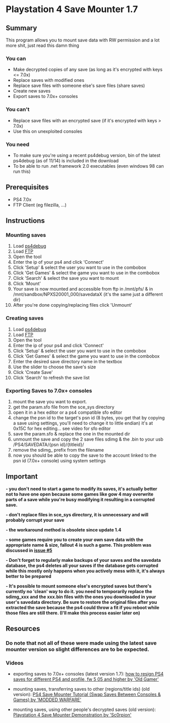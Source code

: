 # Playstation 4 Save Mounter 1.7

## Summary
This program allows you to mount save data with RW permission and a lot more shit, just read this damn thing
### You can
* Make decrypted copies of any save (as long as it's encrypted with keys <= 7.0x)
* Replace saves with modified ones
* Replace save files with someone else's save files (share saves)
* Create new saves
* Export saves to 7.0x+ consoles

### You can't
* Replace save files with an encrypted save (if it's encrypted with keys > 7.0x)
* Use this on unexploited consoles

### You need
* To make sure you're using a recent ps4debug version, bin of the latest ps4debug (as of 11/14) is included in the download
* To be able to run .net framework 2.0 executables (even windows 98 can run this)
## Prerequisites
* PS4 7.0x
* FTP Client (eg filezilla, ...)
## Instructions

### Mounting saves
1) Load [ps4debug](https://github.com/xemio/ps4debug)
2) Load [FTP](https://github.com/xvortex/ps4-ftp-vtx)
3) Open the tool
4) Enter the ip of your ps4 and click 'Connect'
5) Click 'Setup' & select the user you want to use in the combobox
6) Click 'Get Games' & select the game you want to use in the combobox
7) Click 'Search' & select the save you want to mount
8) Click 'Mount'
9) Your save is now mounted and accessible from ftp in /mnt/pfs/ & in /mnt/sandbox/NPXS20001_000/savedataX (it's the same just a different dir)
10) After you're done copying/replacing files click 'Unmount'
### Creating saves
1) Load [ps4debug](https://github.com/xemio/ps4debug)
2) Load [FTP](https://github.com/xvortex/ps4-ftp-vtx)
3) Open the tool
4) Enter the ip of your ps4 and click 'Connect'
5) Click 'Setup' & select the user you want to use in the combobox
6) Click 'Get Games' & select the game you want to use in the combobox
7) Enter the desired save directory name in the textbox
8) Use the slider to choose the save's size
9) Click 'Create Save'
10) Click 'Search' to refresh the save list
### Exporting Saves to 7.0x+ consoles
1)  mount the save you want to export.
2)  get the param.sfo file from the sce_sys directory
3)  open it in a hex editor or a ps4 compatible sfo editor
4)  change the psn id to the target's psn id (8 bytes, you get that by copying a save using settings, you'll need to change it to little endian) it's at 0x15C for hex editing... see video for sfo editor
5)  save the param.sfo & replace the one in the mounted dir
6)  unmount the save and copy the 2 save files sdimg & the .bin to your usb /PS4/SAVEDATA/{psn id}/{titleid}/
7)  remove the sdimg_ prefix from the filename
8)  now you should be able to copy the save to the account linked to the psn id (7.0x+ console) using system settings
## Important

**- you don't need to start a game to modify its saves, it's actually better not to have one open because some games like gow 4 may overwrite parts of a save while you're busy modifying it resulting in a corrupted save.**

**- don't replace files in sce_sys directory, it is unnecessary and will probably corrupt your save**  

**- the workaround method is obsolete since update 1.4**  

**- some games require you to create your own save data with the appropriate name & size, fallout 4 is such a game. This problem was discussed in [issue #5](https://github.com/ChendoChap/Playstation-4-Save-Mounter/issues/5)**

**- Don't forget to regularly make backups of your saves and the savedata database, the ps4 deletes all your saves if the database gets corrupted while this mostly only happens when you actively mess with it, it's always better to be prepared**

**- It's possible to mount someone else's encrypted saves but there's currently no 'clean' way to do it. you need to temporarily replace the sdimg_xxx and the xxx.bin files with the ones you downloaded in your user's savedata directory. Be sure to restore the original files after you extracted the save because the ps4 could throw a fit if you reboot while those files are still there. (I'll make this process easier later on)**

## Resources
### Do note that not all of these were made using the latest save mounter version so slight differences are to be expected.

### Videos
  * exporting saves to 7.0x+ consoles (latest version 1.7): [how to resign PS4 saves for different PS4 and profile, fw 5 05 and higher by 'Old Gamer'](https://www.youtube.com/watch?v=OpZ9C-MciZM)

  * mounting saves, transferring saves to other (regions/title ids) (old version): [PS4 Save Mounter Tutorial (Swap Saves Between Consoles & Games) by 'MODDED WARFARE'](https://www.youtube.com/watch?v=m_h4MsAaXdY)

  * mounting saves, using other people's decrypted saves (old version): [Playstation 4 Save Mounter Demonstration by 'Sc0rpion'](https://www.youtube.com/watch?v=Atw6480SX5I)
